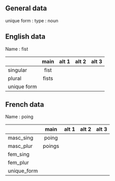 ## General data

unique form :
type : noun

## English data

Name : fist

|             | main  | alt 1 | alt 2 | alt 3 |
| :---------- | :---: | :---: | :---: | ----- |
| singular    | fist  |       |       |       |
| plural      | fists |       |       |       |
| unique form |       |       |       |       |

## French data

Name : poing

|             |  main  | alt 1 | alt 2 | alt 3 |
| :---------- | :----: | :---: | :---: | :---: |
| masc_sing   | poing  |       |       |       |
| masc_plur   | poings |       |       |       |
| fem_sing    |        |       |       |       |
| fem_plur    |        |       |       |       |
| unique_form |        |       |       |       |


